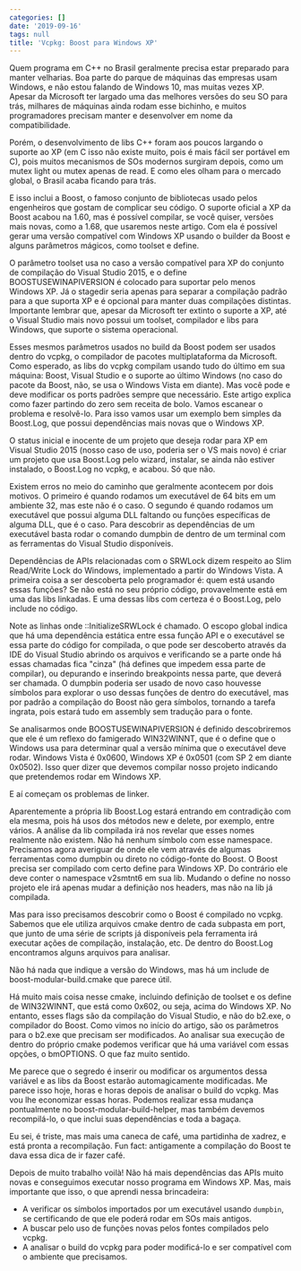 ```yaml
---
categories: []
date: '2019-09-16'
tags: null
title: 'Vcpkg: Boost para Windows XP'
---
```


Quem programa em C++ no Brasil geralmente precisa estar preparado para manter velharias. Boa parte do parque de máquinas das empresas usam Windows, e não estou falando de Windows 10, mas muitas vezes XP. Apesar da Microsoft ter largado uma das melhores versões do seu SO para trás, milhares de máquinas ainda rodam esse bichinho, e muitos programadores precisam manter e desenvolver em nome da compatibilidade.

Porém, o desenvolvimento de libs C++ foram aos poucos largando o suporte ao XP (em C isso não existe muito, pois é mais fácil ser portável em C), pois muitos mecanismos de SOs modernos surgiram depois, como um mutex light ou mutex apenas de read. E como eles olham para o mercado global, o Brasil acaba ficando para trás.

E isso inclui a Boost, o famoso conjunto de bibliotecas usado pelos engenheiros que gostam de complicar seu código. O suporte oficial a XP da Boost acabou na 1.60, mas é possível compilar, se você quiser, versões mais novas, como a 1.68, que usaremos neste artigo. Com ela é possível gerar uma versão compatível com Windows XP usando o builder da Boost e alguns parâmetros mágicos, como toolset e define.

O parâmetro toolset usa no caso a versão compatível para XP do conjunto de compilação do Visual Studio 2015, e o define BOOSTUSEWINAPIVERSION é colocado para suportar pelo menos Windows XP. Já o stagedir seria apenas para separar a compilação padrão para a que suporta XP e é opcional para manter duas compilações distintas. Importante lembrar que, apesar da Microsoft ter extinto o suporte a XP, até o Visual Studio mais novo possui um toolset, compilador e libs para Windows, que suporte o sistema operacional.

Esses mesmos parâmetros usados no build da Boost podem ser usados dentro do vcpkg, o compilador de pacotes multiplataforma da Microsoft. Como esperado, as libs do vcpkg compilam usando tudo do último em sua máquina: Boost, Visual Studio e o suporte ao último Windows (no caso do pacote da Boost, não, se usa o Windows Vista em diante). Mas você pode e deve modificar os ports padrões sempre que necessário. Este artigo explica como fazer partindo do zero sem receita de bolo. Vamos escanear o problema e resolvê-lo. Para isso vamos usar um exemplo bem simples da Boost.Log, que possui dependências mais novas que o Windows XP.

O status inicial e inocente de um projeto que deseja rodar para XP em Visual Studio 2015 (nosso caso de uso, poderia ser o VS mais novo) é criar um projeto que usa Boost.Log pelo wizard, instalar, se ainda não estiver instalado, o Boost.Log no vcpkg, e acabou. Só que não.

Existem erros no meio do caminho que geralmente acontecem por dois motivos. O primeiro é quando rodamos um executável de 64 bits em um ambiente 32, mas este não é o caso. O segundo é quando rodamos um executável que possui alguma DLL faltando ou funções específicas de alguma DLL, que é o caso. Para descobrir as dependências de um executável basta rodar o comando dumpbin de dentro de um terminal com as ferramentas do Visual Studio disponíveis.

Dependências de APIs relacionadas com o SRWLock dizem respeito ao Slim Read/Write Lock do Windows, implementado a partir do Windows Vista. A primeira coisa a ser descoberta pelo programador é: quem está usando essas funções? Se não está no seu próprio código, provavelmente está em uma das libs linkadas. E uma dessas libs com certeza é o Boost.Log, pelo include no código.

Note as linhas onde ::InitializeSRWLock é chamado. O escopo global indica que há uma dependência estática entre essa função API e o executável se essa parte do código for compilada, o que pode ser descoberto através da IDE do Visual Studio abrindo os arquivos e verificando se a parte onde há essas chamadas fica "cinza" (há defines que impedem essa parte de compilar), ou depurando e inserindo breakpoints nessa parte, que deverá ser chamada. O dumpbin poderia ser usado de novo caso houvesse símbolos para explorar o uso dessas funções de dentro do executável, mas por padrão a compilação do Boost não gera símbolos, tornando a tarefa ingrata, pois estará tudo em assembly sem tradução para o fonte.

Se analisarmos onde BOOSTUSEWINAPIVERSION é definido descobriremos que ele é um reflexo do famigerado WIN32WINNT, que é o define que o Windows usa para determinar qual a versão mínima que o executável deve rodar. Windows Vista é 0x0600, Windows XP é 0x0501 (com SP 2 em diante 0x0502). Isso quer dizer que devemos compilar nosso projeto indicando que pretendemos rodar em Windows XP.

E aí começam os problemas de linker.

Aparentemente a própria lib Boost.Log estará entrando em contradição com ela mesma, pois há usos dos métodos new e delete, por exemplo, entre vários. A análise da lib compilada irá nos revelar que esses nomes realmente não existem. Não há nenhum símbolo com esse namespace. Precisamos agora averiguar de onde ele vem através de algumas ferramentas como dumpbin ou direto no código-fonte do Boost. O Boost precisa ser compilado com certo define para Windows XP. Do contrário ele deve conter o namespace v2smtnt6 em sua lib. Mudando o define no nosso projeto ele irá apenas mudar a definição nos headers, mas não na lib já compilada.

Mas para isso precisamos descobrir como o Boost é compilado no vcpkg. Sabemos que ele utiliza arquivos cmake dentro de cada subpasta em port, que junto de uma série de scripts já disponíveis pela ferramenta irá executar ações de compilação, instalação, etc. De dentro do Boost.Log encontramos alguns arquivos para analisar.

Não há nada que indique a versão do Windows, mas há um include de boost-modular-build.cmake que parece útil.

Há muito mais coisa nesse cmake, incluindo definição de toolset e os define de WIN32WINNT, que está como 0x602, ou seja, acima do Windows XP. No entanto, esses flags são da compilação do Visual Studio, e não do b2.exe, o compilador do Boost. Como vimos no início do artigo, são os parâmetros para o b2.exe que precisam ser modificados. Ao analisar sua execução de dentro do próprio cmake podemos verificar que há uma variável com essas opções, o bmOPTIONS. O que faz muito sentido.

Me parece que o segredo é inserir ou modificar os argumentos dessa variável e as libs da Boost estarão automagicamente modificadas. Me parece isso hoje, horas e horas depois de analisar o build do vcpkg. Mas vou lhe economizar essas horas. Podemos realizar essa mudança pontualmente no boost-modular-build-helper, mas também devemos recompilá-lo, o que inclui suas dependências e toda a bagaça.

Eu sei, é triste, mas mais uma caneca de café, uma partidinha de xadrez, e está pronta a recompilação. Fun fact: antigamente a compilação do Boost te dava essa dica de ir fazer café.

Depois de muito trabalho voilà! Não há mais dependências das APIs muito novas e conseguimos executar nosso programa em Windows XP. Mas, mais importante que isso, o que aprendi nessa brincadeira:

 - A verificar os símbolos importados por um executável usando `dumpbin`, se certificando de que ele poderá rodar em SOs mais antigos.
 - A buscar pelo uso de funções novas pelos fontes compilados pelo vcpkg.
 - A analisar o build do vcpkg para poder modificá-lo e ser compatível com o ambiente que precisamos.

